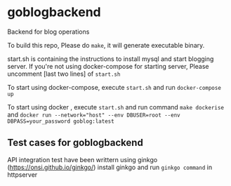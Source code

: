 # goblogbackend
Backend for blog operations

To build this repo, Please do `make`, it will generate executable binary.

start.sh is containing the instructions to install mysql and start blogging server. 
If you're not using docker-compose for starting server, Please uncomment [last two lines] of `start.sh`

To start using docker-compose, execute `start.sh` and run `docker-compose up`

To start using docker , execute `start.sh` and run command `make dockerise` and 
`docker run --network="host" --env DBUSER=root --env DBPASS=your_password goblog:latest`

## Test cases for goblogbackend

API integration test have been writtern using ginkgo (https://onsi.github.io/ginkgo/)
install ginkgo and run `ginkgo command` in httpserver
